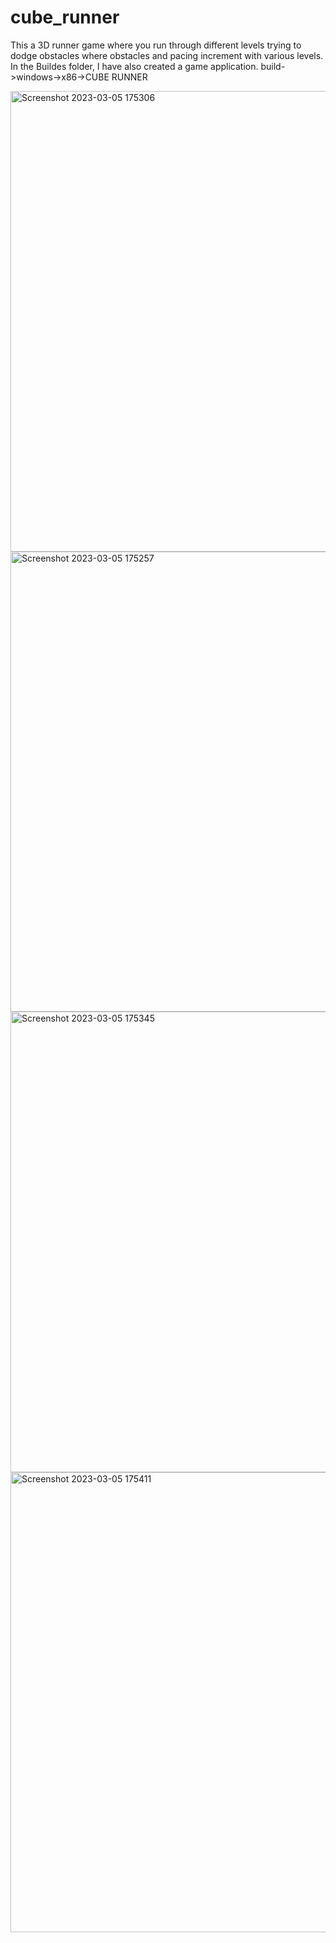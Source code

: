 # cube_runner
This a 3D runner game where you run through different levels trying to dodge obstacles where obstacles and pacing increment with various levels.
In the Buildes folder, I have also created a game application.
build->windows->x86->CUBE RUNNER

<img width="737" alt="Screenshot 2023-03-05 175306" src="https://user-images.githubusercontent.com/95200325/223002221-3920d529-60f8-4547-85db-51f98ef89e4b.png">
<img width="736" alt="Screenshot 2023-03-05 175257" src="https://user-images.githubusercontent.com/95200325/223002279-068d5853-b95f-4354-8e1c-a5f1cd6658ce.png">

<img width="737" alt="Screenshot 2023-03-05 175345" src="https://user-images.githubusercontent.com/95200325/223002312-3346fbfa-4cac-4750-9133-4e93a3aee39d.png">
<img width="736" alt="Screenshot 2023-03-05 175411" src="https://user-images.githubusercontent.com/95200325/223002341-2a931142-f742-4e34-87df-b36ed8947b9a.png">

